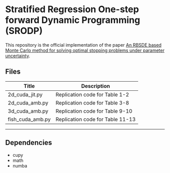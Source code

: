 # Stratified Regression One-step forward Dynamic Programming (SRODP)
 
This repository is the official implementation of the paper [An RBSDE based Monte Carlo method for solving optimal stopping problems under parameter uncertainty](https://papers.ssrn.com/sol3/papers.cfm?abstract_id=3549891).
 
## Files
 
| Title | Description |
|-------|-----|
| 2d_cuda_jit.py | Replication code for Table 1-2|
| 2d_cuda_amb.py | Replication code for Table 3-8|
| 3d_cuda_amb.py | Replication code for Table 9-10|
| fish_cuda_amb.py | Replication code for Table 11-13|
***

## Dependencies
* cupy
* math
* numba
